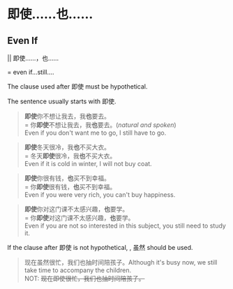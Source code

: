 # 即使……也……

## Even If

|| 即使……，也……

= even if...still....

The clause used after 即使 must be hypothetical.

The sentence usually starts with 即使.

> **即使**你不想让我去，我**也**要去。  
= 你**即使**不想让我去，我**也**要去。(*natural and spoken*)<br>
Even if you don't want me to go, I still have to go.

> **即使**冬天很冷，我**也**不买大衣。  
= 冬天**即使**很冷，我**也**不买大衣。  
Even if it is cold in winter, I will not buy coat.

> **即使**你很有钱，**也**买不到幸福。  
= 你**即使**很有钱，**也**买不到幸福。  
Even if you were very rich, you can't buy happiness.

> **即使**你对这门课不太感兴趣，**也**要学。  
= 你**即使**对这门课不太感兴趣，**也**要学。  
Even if you are not so interested in this subject, you still need to study it.

If the clause after 即使 is not hypothetical, , 虽然 should be used.

> 现在虽然很忙，我们也抽时间陪孩子。Although it's busy now, we still take time to accompany the children.  
NOT: ~~现在即使很忙，我们也抽时间陪孩子。~~
